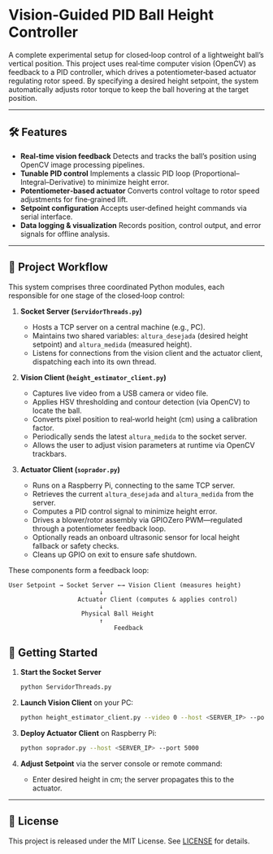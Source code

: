 # Vision‑Guided PID Ball Height Controller

A complete experimental setup for closed‑loop control of a lightweight ball’s vertical position. This project uses real‑time computer vision (OpenCV) as feedback to a PID controller, which drives a potentiometer‑based actuator regulating rotor speed. By specifying a desired height setpoint, the system automatically adjusts rotor torque to keep the ball hovering at the target position.

---

## 🛠️ Features

* **Real‑time vision feedback**
  Detects and tracks the ball’s position using OpenCV image processing pipelines.
* **Tunable PID control**
  Implements a classic PID loop (Proportional–Integral–Derivative) to minimize height error.
* **Potentiometer‑based actuator**
  Converts control voltage to rotor speed adjustments for fine‑grained lift.
* **Setpoint configuration**
  Accepts user‑defined height commands via serial interface.
* **Data logging & visualization**
  Records position, control output, and error signals for offline analysis.

---

## 🔄 Project Workflow

This system comprises three coordinated Python modules, each responsible for one stage of the closed‑loop control:

1. **Socket Server (`ServidorThreads.py`)**

   * Hosts a TCP server on a central machine (e.g., PC).
   * Maintains two shared variables: `altura_desejada` (desired height setpoint) and `altura_medida` (measured height).
   * Listens for connections from the vision client and the actuator client, dispatching each into its own thread.

2. **Vision Client (`height_estimator_client.py`)**

   * Captures live video from a USB camera or video file.
   * Applies HSV thresholding and contour detection (via OpenCV) to locate the ball.
   * Converts pixel position to real‑world height (cm) using a calibration factor.
   * Periodically sends the latest `altura_medida` to the socket server.
   * Allows the user to adjust vision parameters at runtime via OpenCV trackbars.

3. **Actuator Client (`soprador.py`)**

   * Runs on a Raspberry Pi, connecting to the same TCP server.
   * Retrieves the current `altura_desejada` and `altura_medida` from the server.
   * Computes a PID control signal to minimize height error.
   * Drives a blower/rotor assembly via GPIOZero PWM—regulated through a potentiometer feedback loop.
   * Optionally reads an onboard ultrasonic sensor for local height fallback or safety checks.
   * Cleans up GPIO on exit to ensure safe shutdown.

These components form a feedback loop:

```text
User Setpoint → Socket Server ←→ Vision Client (measures height)
                         ↓
                   Actuator Client (computes & applies control)
                         ↓
                    Physical Ball Height
                         ↑
                             Feedback
```


## 🚀 Getting Started

1. **Start the Socket Server**

   ```bash
   python ServidorThreads.py
   ```
2. **Launch Vision Client** on your PC:

   ```bash
   python height_estimator_client.py --video 0 --host <SERVER_IP> --port 5000
   ```
3. **Deploy Actuator Client** on Raspberry Pi:

   ```bash
   python soprador.py --host <SERVER_IP> --port 5000
   ```
4. **Adjust Setpoint** via the server console or remote command:

   * Enter desired height in cm; the server propagates this to the actuator.
---

## 📜 License

This project is released under the MIT License. See [LICENSE](LICENSE) for details.

